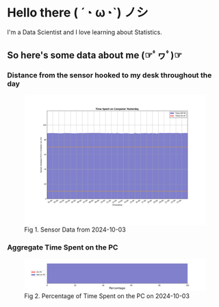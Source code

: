 
# Hello there ( ´◔ ω◔`) ノシ

I'm a Data Scientist and I love learning about Statistics.

## So here's some data about me (☞ﾟヮﾟ)☞


### Distance from the sensor hooked to my desk throughout the day
<figure>
  <picture>
    <source media="(prefers-color-scheme: dark)" srcset="Pi/readme/graphs/lineplot/dark-plot-2024-10-03.png">
    <source media="(prefers-color-scheme: light)" srcset="Pi/readme/graphs/lineplot/light-plot-2024-10-03.png">
    <img alt="Shows a black logo in light color mode and a white one in dark color mode." src="Pi/readme/graphs/lineplot/light-plot-2024-10-03.png">
  </picture>
  <figcaption>Fig 1. Sensor Data from 2024-10-03</figcaption>
</figure>



### Aggregate Time Spent on the PC
<figure>
  <picture>
    <source media="(prefers-color-scheme: dark)" srcset="Pi/readme/graphs/barplot/dark-plot-2024-10-03.png">
    <source media="(prefers-color-scheme: light)" srcset="Pi/readme/graphs/barplot/light-plot-2024-10-03.png">
    <img alt="Shows a black logo in light color mode and a white one in dark color mode." src="Pi/readme/graphs/barplot/light-plot-2024-10-03.png">
  </picture>
  <figcaption>Fig 2. Percentage of Time Spent on the PC on 2024-10-03</figcaption>
</figure>
